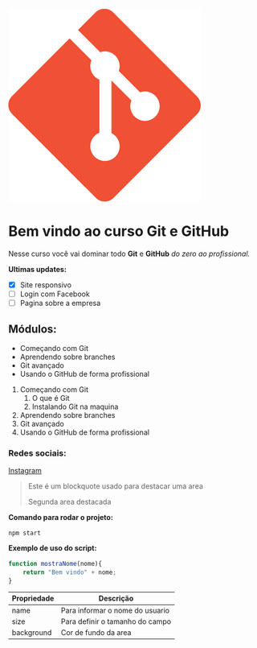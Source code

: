 ![Logo do git](logo.png)
# Bem vindo ao curso Git e GitHub
Nesse curso você vai dominar todo **Git** e **GitHub** _do zero ao profissional._

**Ultimas updates:**
- [X] Site responsivo
- [ ] Login com Facebook
- [ ] Pagina sobre a empresa
## Módulos:
* Começando com Git
* Aprendendo sobre branches
* Git avançado
* Usando o GitHub de forma profissional

1. Começando com Git
   1. O que é Git
   2. Instalando Git na maquina
2. Aprendendo sobre branches
3. Git avançado
4. Usando o GitHub de forma profissional
### Redes sociais:
[Instagram](https://instagram.com)

>Este é um blockquote usado para destacar uma area
>
>Segunda area destacada

**Comando para rodar o projeto:**
```
npm start
```

**Exemplo de uso do script:**
```js
function mostraNome(nome){
    return "Bem vindo" + nome;
}
```

Propriedade | Descrição
------------| ---------
name | Para informar o nome do usuario
size | Para definir o tamanho do campo
background | Cor de fundo da area